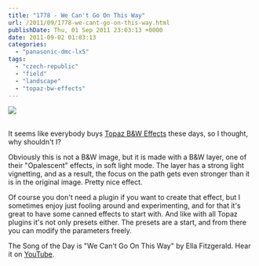 ```yaml
---
title: "1778 - We Can't Go On This Way"
url: /2011/09/1778-we-cant-go-on-this-way.html
publishDate: Thu, 01 Sep 2011 23:03:13 +0000
date: 2011-09-02 01:03:13
categories: 
  - "panasonic-dmc-lx5"
tags: 
  - "czech-republic"
  - "field"
  - "landscape"
  - "topaz-bw-effects"
---
```

<div class="container">
<div class="center"><a target="_blank" href="https://d25zfm9zpd7gm5.cloudfront.net/1200x1200/2011/20110816_164312_ps.jpg"><img src="https://d25zfm9zpd7gm5.cloudfront.net/0600x0600/2011/20110816_164312_ps.jpg" /></a></div>
</div>
<br />

It seems like everybody buys <a href="http://www.topazlabs.com/bweffects/" target="_blank">Topaz B&W Effects</a> these days, so I thought, why shouldn't I?

Obviously this is not a B&W image, but it is made with a B&W layer, one of their "Opalescent" effects, in soft light mode. The layer has a strong light vignetting, and as a result, the focus on the path gets even stronger than it is in the original image. Pretty nice effect. 

 Of course you don't need a plugin if you want to create that effect, but I sometimes enjoy just fooling around and experimenting, and for that it's great to have some canned effects to start with. And like with all Topaz plugins it's not only presets either. The presets are a start, and from there you can modify the parameters freely.

The Song of the Day is "We Can't Go On This Way" by Ella Fitzgerald. Hear it on <a href="http://www.youtube.com/watch?v=qHNPJT18Dp4" target="_blank">YouTube</a>.
